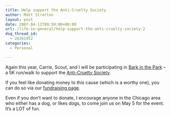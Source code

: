 ```yaml
---
title: Help support the Anti-Cruelty Society
author: Matt Stratton
layout: post
date: 2007-04-11T09:50:00+00:00
url: /life-in-general/help-support-the-anti-cruelty-society-2
dsq_thread_id:
  - 28261952
categories:
  - Personal

---
```

Again this year, Carrie, Scout, and I will be participating in [Bark in the Park][1] &#8211; a 5K run/walk to support the [Anti-Cruelty Society][2].

If you feel like donating money to this cause (which is a worthy one), you can do so via our [fundraising page][3].

Even if you don&#8217;t want to donate, I encourage anyone in the Chicago area who either has a dog, or likes dogs, to come join us on May 5 for the event. It&#8217;s a LOT of fun.

 [1]: https://www.barkinthepark.org/
 [2]: https://www.anticruelty.org/
 [3]: https://www.firstgiving.com/strattonfamily